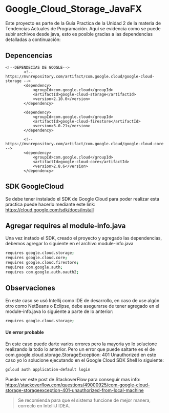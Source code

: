 # Google_Cloud_Storage_JavaFX
Este proyecto es parte de la Guía Practica de la Unidad 2 de la materia de Tendencias Actuales de Programación. Aquí se evidencia como se puede subir archivos desde java, esto es posible gracias a las dependencias detalladas a continuación:
## Depencencias
```
<!--DEPENDECIAS DE GOOGLE-->
        <!-- https://mvnrepository.com/artifact/com.google.cloud/google-cloud-storage -->
        <dependency>
            <groupId>com.google.cloud</groupId>
            <artifactId>google-cloud-storage</artifactId>
            <version>2.10.0</version>
        </dependency>

        <dependency>
            <groupId>com.google.cloud</groupId>
            <artifactId>google-cloud-firestore</artifactId>
            <version>3.0.21</version>
        </dependency>

        <!-- https://mvnrepository.com/artifact/com.google.cloud/google-cloud-core -->
        <dependency>
            <groupId>com.google.cloud</groupId>
            <artifactId>google-cloud-core</artifactId>
            <version>2.8.6</version>
        </dependency>
```

## SDK GoogleCloud
Se debe tener instalado el SDK de Google Cloud para poder realizar esta practica puede hacerlo mediante este link: https://cloud.google.com/sdk/docs/install

## Agregar requires al module-info.java 
Una vez instado el SDK, creado el proyecto y agregado las dependencias, debemos agregar lo siguiente en el archivo module-info.java
```sh
requires google.cloud.storage;
requires google.cloud.core;
requires google.cloud.firestore;
requires com.google.auth;
requires com.google.auth.oauth2;
```

## Observaciones
En este caso se usó Intellij como IDE de desarrollo, en caso de use algún otro como NetBeans o Eclipse, debe asegurarse de tener agregado en el module-info.java lo siguiente a parte de lo anterior:
```sh
requires google.cloud.storage;
```

#### Un error probable 
En este caso puede darte varios errores pero la mayoria yo lo solucione realizando la todo lo anterior. Pero un error que puede saltarte es el de com.google.cloud.storage.StorageException: 401 Unauthorized  en este caso yo lo solucione ejecutando en el Google Cloud SDK Shell lo siguiente: 
```sh
gcloud auth application-default login
```
Puede ver este post de StackoverFlow para conseguir mas info: https://stackoverflow.com/questions/49000925/com-google-cloud-storage-storageexception-401-unauthorized-from-local-machine

> Se recomienda para que el sistema funcione de mejor manera, correclo en IntelliJ IDEA.
